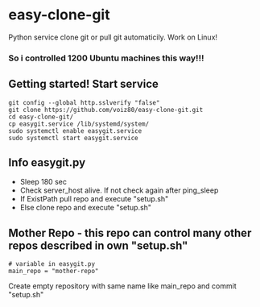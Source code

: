 # easy-clone-git
Python service clone git or pull git automaticily. Work on Linux!
### So i controlled 1200 Ubuntu machines this way!!!

## Getting started! Start service
```
git config --global http.sslverify "false"
git clone https://github.com/voiz80/easy-clone-git.git
cd easy-clone-git/
cp easygit.service /lib/systemd/system/
sudo systemctl enable easygit.service
sudo systemctl start easygit.service
```
## Info easygit.py
- Sleep 180 sec
- Check server_host alive. If not check again after ping_sleep
- If ExistPath pull repo and execute "setup.sh"
- Else clone repo and execute "setup.sh"

## Mother Repo - this repo can control many other repos described in own "setup.sh"
```
# variable in easygit.py
main_repo = "mother-repo"
```
Create empty repository with same name like main_repo and commit "setup.sh"